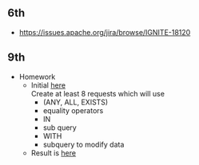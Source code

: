 ## 6th
- https://issues.apache.org/jira/browse/IGNITE-18120

## 9th
- Homework
  - Initial [here](https://www.db-fiddle.com/f/idxTeVZf5SwbNwrM5sdoUU/0)  
    Create at least 8 requests which will use
    - (ANY, ALL, EXISTS)
    - equality operators
    - IN
    - sub query 
    - WITH
    - subquery to modify data
  - Result is [here](https://www.db-fiddle.com/f/idxTeVZf5SwbNwrM5sdoUU/2)
